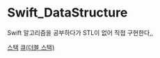 # Swift_DataStructure
Swift 알고리즘을 공부하다가 STL이 없어 직접 구현한다,,

[스택](https://github.com/yurrrri/Swift_DataStructure/blob/main/stack.swift)
[큐(더블 스택)](https://github.com/yurrrri/Swift_DataStructure/blob/main/queue_doublestack.swift)
